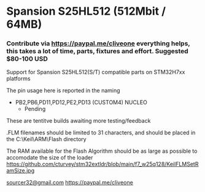 # Spansion S25HL512 (512Mbit / 64MB)
### Contribute via   https://paypal.me/cliveone  everything helps, this takes a lot of time, parts, fixtures and effort. Suggested $80-100 USD

Support for Spansion S25HL512(S/T) compatible parts on STM32H7xx platforms

The pin usage here is reported in the naming
   
 * PB2,PB6,PD11,PD12,PE2,PD13 (CUSTOM4) NUCLEO
   * Pending

These are tentitve builds awaiting more testing/feedback

.FLM filenames should be limited to 31 characters, and should be placed in the C:\Keil\ARM\Flash directory

The RAM available for the Flash Algorithm should be as large as possible to accomodate the size of the loader
https://github.com/cturvey/stm32extldr/blob/main/f7_w25q128/KeilFLMSetRamSize.jpg

 sourcer32@gmail.com
 https://paypal.me/cliveone
